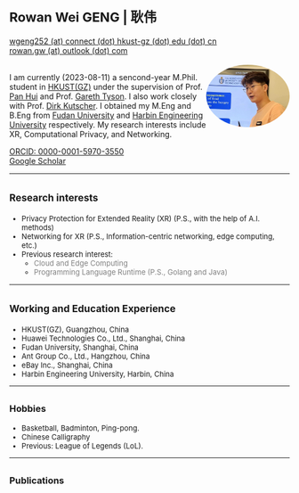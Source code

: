 

<!-- 设置分栏的方法来自于：https://www.v2ex.com/t/132636 
设置图片边框：https://blog.csdn.net/ProgramChangesWorld/article/details/51702679
-->

<style type="text/css">
	.image1{
		border-radius: 100%;
		overflow: hidden;
		width: 150px;
	}
	
	.image2{
           width:210px; 
           overflow: hidden; 
           border-radius:20%; 
	}
	
</style>

# <small>Rowan Wei GENG | 耿伟 </small> 

<div>
    <div style="float:left">
        <a href="mailto:wgeng252@connect.hkust-gz.edu.cn">wgeng252 (at) connect (dot) hkust-gz (dot) edu (dot) cn</a>
        <br>
        <a href="mailto:rowan.gw@outlook.com">rowan.gw (at) outlook (dot) com</a>
        <br>
        <a href="https://github.com/vigeng" >
        <i class="fa fa-github"> </i>
        </a>
        <a href=" https://www.linkedin.com/in/rowangw/" >
        <i class="fa fa-linkedin" aria-hidden="true"></i>
        </a>
        <a href="https://twitter.com/Rowan_GW" >
        <i class="fa fa-twitter"> </i>
        </a>
    </br>
    </div>
    <div style="float:right">
        <img class ="image1" src="./figures/profile2.jpeg" width="" height="">
    </div>
</div>





<br><br><br>

I am currently (2023-08-11) a sencond-year M.Phil. student in [HKUST(GZ)](https://www.hkust-gz.edu.cn) under the supervision of Prof. [Pan Hui](https://panhui.people.ust.hk/index.html) and Prof. [Gareth Tyson](http://www.eecs.qmul.ac.uk/~tysong/). I also work closely with Prof. [Dirk Kutscher](https://dirk-kutscher.info). I obtained my M.Eng and B.Eng from [Fudan University](https://www.fudan.edu.cn/en/) and [Harbin Engineering University](https://english.hrbeu.edu.cn) respectively. My research interests include XR, Computational Privacy, and Networking.

[ORCID: 0000-0001-5970-3550](https://orcid.org/0000-0001-5970-3550) <br>
[Google Scholar](todo)

----

## <small>Research interests</small>
<font size=2>

<!-- - Human Pose Estimation (P.S., with the help of xxx) -->
- Privacy Protection for Extended Reality (XR) (P.S., with the help of A.I. methods)
- Networking for XR (P.S., Information-centric networking, edge computing, etc.)
- Previous research interest:
  - <span style="color: gray;">Cloud and Edge Computing</span>
  - <span style="color: gray;">Programming Language Runtime (P.S., Golang and Java)</span>

</font>

----

## <small>Working and Education Experience</small>
<font size=2>

- HKUST(GZ), Guangzhou, China
- Huawei Technologies Co., Ltd., Shanghai, China
- Fudan University, Shanghai, China
- Ant Group Co., Ltd., Hangzhou, China
- eBay Inc., Shanghai, China
- Harbin Engineering University, Harbin, China

<!-- ##<small>Funding and awards</small> -->

<!-- - Red Bird Scholarship, 2022-2024, HKUST(GZ) -->

----

## <small>Hobbies</small>
<font size=2>

- Basketball, Badminton, Ping-pong.
- Chinese Calligraphy
- Previous: League of Legends (LoL).
</font>

----

## <small>Publications</small>

<script src="https://bibbase.org/show?bib=https%3A%2F%2Fapi.zotero.org%2Fusers%2F8491953%2Fcollections%2FN8V49QLV%2Fitems%3Fkey%3DxUVOP2vkB66zdwZwhYwWtVIk%26format%3Dbibtex%26limit%3D100&jsonp=1"></script>
